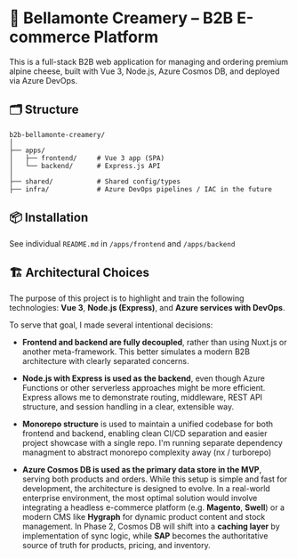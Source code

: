 # 🧀 Bellamonte Creamery – B2B E-commerce Platform

This is a full-stack B2B web application for managing and ordering premium alpine cheese, built with Vue 3, Node.js, Azure Cosmos DB, and deployed via Azure DevOps.

## 🗂 Structure

```
b2b-bellamonte-creamery/
│
├── apps/
│   ├── frontend/     # Vue 3 app (SPA)
│   └── backend/      # Express.js API
│
├── shared/           # Shared config/types
├── infra/            # Azure DevOps pipelines / IAC in the future
```


## 📦 Installation
See individual `README.md` in `/apps/frontend` and `/apps/backend`

## 🏗 Architectural Choices

The purpose of this project is to highlight and train the following technologies: **Vue 3**, **Node.js (Express)**, and **Azure services with DevOps**.

To serve that goal, I made several intentional decisions:

- **Frontend and backend are fully decoupled**, rather than using Nuxt.js or another meta-framework. This better simulates a modern B2B architecture with clearly separated concerns.
  
- **Node.js with Express is used as the backend**, even though Azure Functions or other serverless approaches might be more efficient. Express allows me to demonstrate routing, middleware, REST API structure, and session handling in a clear, extensible way.

- **Monorepo structure** is used to maintain a unified codebase for both frontend and backend, enabling clean CI/CD separation and easier project showcase with a single repo. I'm running separate dependency managment to abstract monorepo complexity away (nx / turborepo)

- **Azure Cosmos DB is used as the primary data store in the MVP**, serving both products and orders. While this setup is simple and fast for development, the architecture is designed to evolve. In a real-world enterprise environment, the most optimal solution would involve integrating a headless e-commerce platform (e.g. **Magento**, **Swell**) or a modern CMS like **Hygraph** for dynamic product content and stock management. In Phase 2, Cosmos DB will shift into a **caching layer** by implementation of sync logic, while **SAP** becomes the authoritative source of truth for products, pricing, and inventory.

